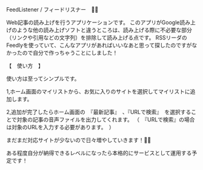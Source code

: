 FeedListener / フィードリスナー　📱📶

Web記事の読み上げを行うアプリケーションです。
このアプリがGoogle読み上げのような他の読み上げソフトと違うところは、読み上げる際に不必要な部分（リンクや引用などの文字列）を排除して読み上げる点です。
RSSリーダのFeedlyを使っていて、こんなアプリがあればいいなあと思って探したのですがなかったので自分で作っちゃうことにしました！


【　使い方　】

使い方は至ってシンプルです。

1,ホーム画面のマイリストから、お気に入りのサイトを選択してマイリストに追加します。

2,追加が完了したらホーム画面の　『最新記事』　、『URLで検索』　を選択することで対象の記事の音声ファイルを出力してくれます。
（　『URLで検索』の場合は対象のURLを入力する必要があります。　）


まだまだ対応サイトが少ないので日々増やしていきます！💪💪

ある程度自分が納得できるレベルになったら本格的にサービスとして運用する予定です！
